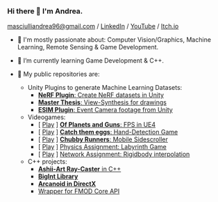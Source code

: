 ### Hi there 👋 I'm Andrea.

masciulliandrea96@gmail.com / [LinkedIn](https://www.linkedin.com/in/andrea-masciulli/) / [YouTube](https://www.youtube.com/channel/UC4o16WmnXZZUJOAylaDvlJQ) / [Itch.io](https://aramas.itch.io/)

- 💬 I'm mostly passionate about: Computer Vision/Graphics, Machine Learning, Remote Sensing & Game Development.

- 🌱 I’m currently learning Game Development & C++.

- 👯 My public repositories are:
    - Unity Plugins to generate Machine Learning Datasets:
        - [**NeRF Plugin**: Create NeRF datasets in Unity](https://github.com/AndreaMas/nerf-dataset-creator-plugin)
        - [**Master Thesis**: View-Synthesis for drawings](https://github.com/AndreaMas/ict-master-thesis)
        - [**ESIM Plugin**: Event Camera footage from Unity](https://github.com/AndreaMas/esim-in-unity)
    - Videogames:
        - [ [Play](https://fraffer.itch.io/of-planets-and-guns) ] [**Of Planets and Guns**: FPS in UE4](https://gitlab.com/bug-society/of-planets-and-guns/-/tree/master)
        - [ [Play](https://aramas.itch.io/catch-them-eggs) ] [**Catch them eggs**: Hand-Detection Game](https://github.com/AndreaMas/HCI_Project)
        - [ [Play](https://ecchi-sensei.itch.io/chubby-runners) ] [**Chubby Runners**: Mobile Sidescroller](https://github.com/Martiriak/Stickman-Project)
        - [ [Play](https://aramas.itch.io/physics-labyrinth-game) ] [Physics Assignment: Labyrinth Game](https://github.com/AndreaMas/Physics-Based-Labyrinth-Game)
        - [ [Play](https://aramas.itch.io/network-transform-sync-test) ] [Network Assignment: Rigidbody interpolation](https://github.com/AndreaMas/rb-interpolation)
    - C++ projects:
        - [**Ashii-Art Ray-Caster** in C++](https://github.com/AndreaMas/cpp-basic-raytracer)
        - [**BigInt Library**](https://github.com/AndreaMas/big-int-lib-cpp)
        - [**Arcanoid in DirectX**](https://github.com/AndreaMas/Arcanoid-DirectX)
        - [Wrapper for FMOD Core API](https://github.com/AndreaMas/FMOD-API-Core-Wrapper)


    


<!--

- Website : [Work in progress]

**AndreaMas/AndreaMas** is a ✨ _special_ ✨ repository because its `README.md` (this file) appears on your GitHub profile.

Here are some ideas to get you started:

- 🔭 I’m currently working on ...
- 🌱 I’m currently learning ...
- 👯 I’m looking to collaborate on ...
- 🤔 I’m looking for help with ...
- 💬 Ask me about ...
- 📫 How to reach me: ...
- 😄 Pronouns: ...
- ⚡ Fun fact: ...
-->
